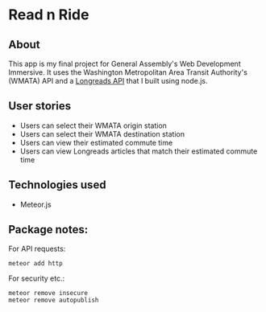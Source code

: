 # Read n Ride

## About

This app is my final project for General Assembly's Web Development Immersive. It uses the Washington Metropolitan Area Transit Authority's (WMATA) API and a [Longreads API](https://github.com/auroranou/node_longreads) that I built using node.js.

## User stories

+ Users can select their WMATA origin station
+ Users can select their WMATA destination station
+ Users can view their estimated commute time
+ Users can view Longreads articles that match their estimated commute time

## Technologies used

+ Meteor.js

## Package notes:
For API requests:
```
meteor add http
```
For security etc.:
```
meteor remove insecure
meteor remove autopublish
```
